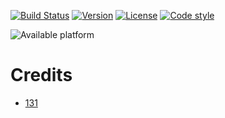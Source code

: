 [![Build Status](https://travis-ci.com/131/headfull.svg?branch=master)](https://travis-ci.com/131/headfull)
[![Version](https://img.shields.io/npm/v/headfull.svg)](https://www.npmjs.com/package/headfull)
[![License](https://img.shields.io/badge/license-MIT-blue.svg)](http://opensource.org/licenses/MIT)
[![Code style](https://img.shields.io/badge/code%2fstyle-ivs-green.svg)](https://www.npmjs.com/package/eslint-plugin-ivs)



![Available platform](https://img.shields.io/badge/platform-win32-blue.svg)




# Credits 
* [131](https://github.com/131)
